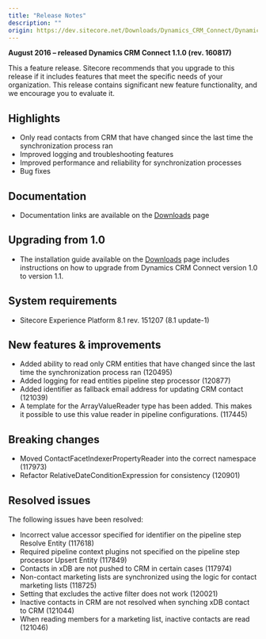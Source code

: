 ```yaml
---
title: "Release Notes"
description: ""
origin: https://dev.sitecore.net/Downloads/Dynamics_CRM_Connect/Dynamics_CRM_Connect_1/Dynamics_CRM_Connect_11/Release_Notes
---
```


**August 2016 – released Dynamics CRM Connect 1.1.0 (rev. 160817)**

This a feature release. Sitecore recommends that you upgrade to this release if it includes features that meet the specific needs of your organization. This release contains significant new feature functionality, and we encourage you to evaluate it.

## Highlights

-   Only read contacts from CRM that have changed since the last time the synchronization process ran
-   Improved logging and troubleshooting features
-   Improved performance and reliability for synchronization processes
-   Bug fixes

## Documentation

-   Documentation links are available on the [Downloads](/Downloads/Dynamics_CRM_Connect/Dynamics_CRM_Connect_1/Dynamics_CRM_Connect_11) page

## Upgrading from 1.0

-   The installation guide available on the [Downloads](/Downloads/Dynamics_CRM_Connect/Dynamics_CRM_Connect_1/Dynamics_CRM_Connect_11) page includes instructions on how to upgrade from Dynamics CRM Connect version 1.0 to version 1.1.

## System requirements

-   Sitecore Experience Platform 8.1 rev. 151207 (8.1 update-1)

## New features & improvements

-   Added ability to read only CRM entities that have changed since the last time the synchronization process ran (120495)
-   Added logging for read entities pipeline step processor (120877)
-   Added identifier as fallback email address for updating CRM contact (121039)
-   ​A template for the ArrayValueReader type has been added. This makes it possible to use this value reader in pipeline configurations. (117445)

## Breaking changes

-   Moved ContactFacetIndexerPropertyReader into the correct namespace (117973)
-   Refactor RelativeDateConditionExpression for consistency (120901)

## Resolved issues

The following issues have been resolved:

-   Incorrect value accessor specified for identifier on the pipeline step Resolve Entity (117618)
-   Required pipeline context plugins not specified on the pipeline step processor Upsert Entity (117849)
-   Contacts in xDB are not pushed to CRM in certain cases (117974)
-   Non-contact marketing lists are synchronized using the logic for contact marketing lists (118725)
-   Setting that excludes the active filter does not work (120021)
-   Inactive contacts in CRM are not resolved when synching xDB contact to CRM (121044)
-   When reading members for a marketing list, inactive contacts are read (121046)